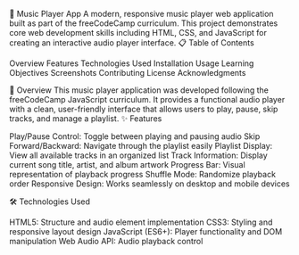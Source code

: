 🎵 Music Player App
A modern, responsive music player web application built as part of the freeCodeCamp curriculum. This project demonstrates core web development skills including HTML, CSS, and JavaScript for creating an interactive audio player interface.
📋 Table of Contents

Overview
Features
Technologies Used
Installation
Usage
Learning Objectives
Screenshots
Contributing
License
Acknowledgments

🎯 Overview
This music player application was developed following the freeCodeCamp JavaScript curriculum. It provides a functional audio player with a clean, user-friendly interface that allows users to play, pause, skip tracks, and manage a playlist.
✨ Features

Play/Pause Control: Toggle between playing and pausing audio
Skip Forward/Backward: Navigate through the playlist easily
Playlist Display: View all available tracks in an organized list
Track Information: Display current song title, artist, and album artwork
Progress Bar: Visual representation of playback progress
Shuffle Mode: Randomize playback order
Responsive Design: Works seamlessly on desktop and mobile devices

🛠️ Technologies Used

HTML5: Structure and audio element implementation
CSS3: Styling and responsive layout design
JavaScript (ES6+): Player functionality and DOM manipulation
Web Audio API: Audio playback control
